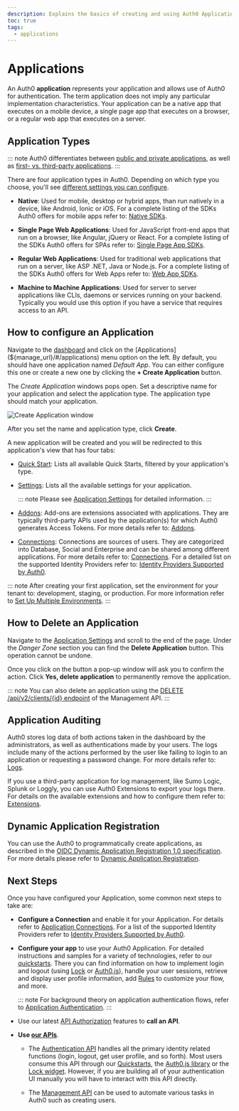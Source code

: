 ```yaml
---
description: Explains the basics of creating and using Auth0 Applications.
toc: true
tags:
  - applications
---
```

# Applications

An Auth0 **application** represents your application and allows use of Auth0 for authentication. The term application does not imply any particular implementation characteristics. Your application can be a native app that executes on a mobile device, a single page app that executes on a browser, or a regular web app that executes on a server.

## Application Types

::: note
Auth0 differentiates between [public and private applications](/applications/application-types#confidential-vs-public-applications), as well as [first- vs. third-party applications](/applications/application-types#first-vs-third-party-applications).
:::

There are four application types in Auth0. Depending on which type you choose, you'll see [different settings you can configure](/applications/application-settings).

- **Native**: Used for mobile, desktop or hybrid apps, than run natively in a device, like Android, Ionic or iOS. For a complete listing of the SDKs Auth0 offers for mobile apps refer to: [Native SDKs](/quickstart/native).

- **Single Page Web Applications**: Used for JavaScript front-end apps that run on a browser, like Angular, jQuery or React. For a complete listing of the SDKs Auth0 offers for SPAs refer to: [Single Page App SDKs](/quickstart/spa).

- **Regular Web Applications**: Used for traditional web applications that run on a server, like ASP .NET, Java or Node.js. For a complete listing of the SDKs Auth0 offers for Web Apps refer to: [Web App SDKs](/quickstart/webapp).

- **Machine to Machine Applications**: Used for server to server applications like CLIs, daemons or services running on your backend. Typically you would use this option if you have a service that requires access to an API.

## How to configure an Application

Navigate to the [dashboard](${manage_url}) and click on the [Applications](${manage_url}/#/applications) menu option on the left. By default, you should have one application named *Default App*. You can either configure this one or create a new one by clicking the **+ Create Application** button.

The *Create Application* windows pops open. Set a descriptive name for your application and select the application type. The application type should match your application.

![Create Application window](/media/articles/applications/create-client-popup.png)

After you set the name and application type, click **Create**.

A new application will be created and you will be redirected to this application's view that has four tabs:

- [Quick Start](${manage_url}/#/applications/${account.clientId}/quickstart): Lists all available Quick Starts, filtered by your application's type.

- [Settings](${manage_url}/#/applications/${account.clientId}/settings): Lists all the available settings for your application.

  ::: note
  Please see [Application Settings](/applications/application-settings) for detailed information.
  :::

- [Addons](${manage_url}/#/applications/${account.clientId}/addons): Add-ons are extensions associated with applications. They are typically third-party APIs used by the application(s) for which Auth0 generates Access Tokens. For more details refer to: [Addons](/applications/addons).

- [Connections](${manage_url}/#/applications/${account.clientId}/connections): Connections are sources of users. They are categorized into Database, Social and Enterprise and can be shared among different applications. For more details refer to: [Connections](/applications/connections). For a detailed list on the supported Identity Providers refer to: [Identity Providers Supported by Auth0](/identityproviders).

::: note
After creating your first application, set the environment for your tenant to: development, staging, or production. For more information refer to [Set Up Multiple Environments](/dev-lifecycle/setting-up-env#set-the-environment).
:::

## How to Delete an Application

Navigate to the [Application Settings](${manage_url}/#/applications/${account.clientId}/settings) and scroll to the end of the page. Under the *Danger Zone* section you can find the **Delete Application** button. This operation cannot be undone.

Once you click on the button a pop-up window will ask you to confirm the action. Click **Yes, delete application** to permanently remove the application.

::: note
You can also delete an application using the [DELETE /api/v2/clients/{id} endpoint](/api/management/v2#!/Clients/delete_clients_by_id) of the Management API.
:::

## Application Auditing

Auth0 stores log data of both actions taken in the dashboard by the administrators, as well as authentications made by your users. The logs include many of the actions performed by the user like failing to login to an application or requesting a password change. For more details refer to: [Logs](/logs).

If you use a third-party application for log management, like Sumo Logic, Splunk or Loggly, you can use Auth0 Extensions to export your logs there. For details on the available extensions and how to configure them refer to: [Extensions](/extensions).

## Dynamic Application Registration

You can use the Auth0 to programmatically create applications, as described in the [OIDC Dynamic Application Registration 1.0 specification](https://openid.net/specs/openid-connect-registration-1_0.html). For more details please refer to [Dynamic Application Registration](/api-auth/dynamic-application-registration).

## Next Steps

Once you have configured your Application, some common next steps to take are:

- **Configure a Connection** and enable it for your Application. For details refer to [Application Connections](/applications/connections). For a list of the supported Identity Providers refer to [Identity Providers Supported by Auth0](/identityproviders).

- **Configure your app** to use your Auth0 Application. For detailed instructions and samples for a variety of technologies, refer to our [quickstarts](/quickstarts). There you can find information on how to implement login and logout (using [Lock](/libraries/lock) or [Auth0.js](/libraries/auth0js)), handle your user sessions, retrieve and display user profile information, add [Rules](/rules) to customize your flow, and more.

  ::: note
  For background theory on application authentication flows, refer to [Application Authentication](/application-auth).
  :::

- Use our latest [API Authorization](/api-auth) features to **call an API**.

- **Use [our APIs](/api/info)**.

  - The [Authentication API](/api/authentication) handles all the primary identity related functions (login, logout, get user profile, and so forth). Most users consume this API through our [Quickstarts](/quickstarts), the [Auth0.js library](/libraries/auth0js) or the [Lock widget](/libraries/lock). However, if you are building all of your authentication UI manually you will have to interact with this API directly.

  - The [Management API](/api/management/v2) can be used to automate various tasks in Auth0 such as creating users.
